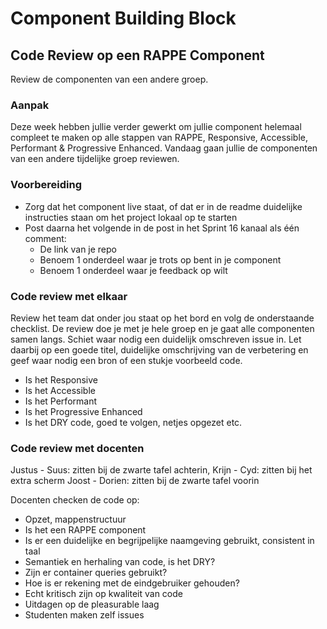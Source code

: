 # Component Building Block

## Code Review op een RAPPE Component

Review de componenten van een andere groep.

### Aanpak

Deze week hebben jullie verder gewerkt om jullie component helemaal compleet te maken op alle stappen van RAPPE, Responsive, Accessible, Performant & Progressive Enhanced. Vandaag gaan jullie de componenten van een andere tijdelijke groep reviewen. 

### Voorbereiding

- Zorg dat het component live staat, of dat er in de readme duidelijke instructies staan om het project lokaal op te starten
- Post daarna het volgende in de post in het Sprint 16 kanaal als één comment:
  - De link van je repo
  - Benoem 1 onderdeel waar je trots op bent in je component
  - Benoem 1 onderdeel waar je feedback op wilt

### Code review met elkaar

Review het team dat onder jou staat op het bord en volg de onderstaande checklist. De review doe je met je hele groep en je gaat alle componenten samen langs. Schiet waar nodig een duidelijk omschreven issue in. Let daarbij op een goede titel, duidelijke omschrijving van de verbetering en geef waar nodig een bron of een stukje voorbeeld code.

- Is het Responsive
- Is het Accessible
- Is het Performant
- Is het Progressive Enhanced
- Is het DRY code, goed te volgen, netjes opgezet etc.

### Code review met docenten

Justus - Suus: zitten bij de zwarte tafel achterin, 
Krijn - Cyd: zitten bij het extra scherm 
Joost - Dorien: zitten bij de zwarte tafel voorin 

Docenten checken de code op:
- Opzet, mappenstructuur
- Is het een RAPPE component
- Is er een duidelijke en begrijpelijke naamgeving gebruikt, consistent in taal
- Semantiek en herhaling van code, is het DRY?
- Zijn er container queries gebruikt?
- Hoe is er rekening met de eindgebruiker gehouden?
- Echt kritisch zijn op kwaliteit van code
- Uitdagen op de pleasurable laag
- Studenten maken zelf issues
